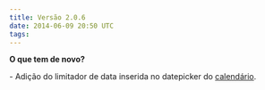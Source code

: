 ```yaml
---
title: Versão 2.0.6
date: 2014-06-09 20:50 UTC
tags:
---
```


**O que tem de novo?**

\- Adição do limitador de data inserida no datepicker do [calendário](http://locaweb.github.io/locawebstyle/manual/formularios/calendarios/).